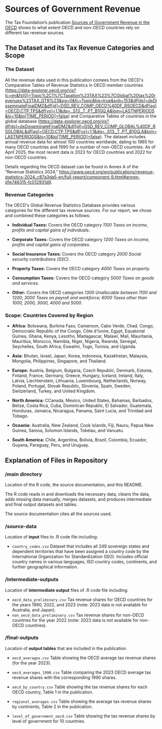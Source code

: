 # Sources of Government Revenue

The Tax Foundation’s publication [Sources of Government Revenue in the OECD](https://taxfoundation.org/publications/sources-of-government-revenue-in-the-oecd/) shows to what extent OECD and non-OECD countries rely on different tax revenue sources.

## The Dataset and its Tax Revenue Categories and Scope

### The Dataset
All the revenue data used in this publication comees from the OECD's Comparative Tables of Revenue Statistics in OECD member countries (https://data-explorer.oecd.org/vis?lc=en&fs[0]=Topic%2C1%7CTaxation%23TAX%23%7CGlobal%20tax%20revenues%23TAX_GTR%23&pg=0&fc=Topic&bp=true&snb=153&df[ds]=dsDisseminateFinalDMZ&df[id]=DSD_REV_COMP_OECD%40DF_RSOECD&df[ag]=OECD.CTP.TPS&df[vs]=1.1&dq=..S13._T..PT_B1GQ.A&lom=LASTNPERIODS&lo=10&to[TIME_PERIOD]=false) and Comparative Tables of countries in the global database (https://data-explorer.oecd.org/vis?df[ds]=dsDisseminateFinalDMZ&df[id]=DSD_REV_COMP_GLOBAL%40DF_RSGLOBAL&df[ag]=OECD.CTP.TPS&df[vs]=1.1&dq=..S13._T..PT_B1GQ.A&lom=LASTNPERIODS&lo=10&to[TIME_PERIOD]=false). The dataset includes annual revenue data for almost 100 countries worldwide, dating to 1965 for many OECD countries and 1990 for a number of non-OECD countries. As of April 2025, the most recent data is 2023 for OECD countries and 2022 for non-OECD countries.

Details regarding the OECD dataset can be found in Annex A of the “Revenue Statistics 2024,” https://www.oecd.org/en/publications/revenue-statistics-2024_c87a3da5-en/full-report/component-9.html#annex-d1e746315-fc012931d9.

### Revenue Categories
The OECD's Global Revenue Statistics Database provides various categories for the different tax revenue sources. For our report, we chose and combined these categories as follows:

* **Individual Taxes:** Covers the OECD category *1100 Taxes on income, profits and capital gains of individuals*.

* **Corporate Taxes:** Covers the OECD category *1200 Taxes on income, profits and capital gains of corporates*.

* **Social Insurance Taxes:** Covers the OECD category *2000 Social security contributions (SSC)*.

* **Property Taxes:** Covers the OECD category *4000 Taxes on property*.

* **Consumption Taxes:** Covers the OECD category *5000 Taxes on goods and services*.

* **Other:** Covers the OECD categories *1300 Unallocable between 1100 and 1200*; *3000 Taxes on payroll and workforce*; *6000 Taxes other than 1000, 2000, 3000, 4000 and 5000*.

### Scope: Countries Covered by Region

* **Africa:** Botswana, Burkina Faso, Cameroon, Cabo Verde, Chad, Congo, Democratic Republic of the Congo, Côte d'Ivoire, Egypt, Equatorial Guinea, Ghana, Kenya, Lesotho, Madagascar, Malawi, Mali, Mauritania, Mauritius, Morocco, Namibia, Niger, Nigeria, Rwanda, Senegal, Seychelles, South Africa, Eswatini, Togo, Tunisia, and Uganda.

* **Asia:** Bhutan, Israel, Japan, Korea, Indonesia, Kazakhstan, Malaysia, Mongolia, Philippines, Singapore, and Thailand.

* **Europe:** Austria, Belgium, Bulgaria, Czech Republic, Denmark, Estonia, Finland, France, Germany, Greece, Hungary, Iceland, Ireland, Italy, Latvia, Liechtenstein, Lithuania, Luxembourg, Netherlands, Norway, Poland, Portugal, Slovak Republic, Slovenia, Spain, Sweden, Switzerland, Turkey, and United Kingdom.

* **North America:** CCanada, Mexico, United States, Bahamas, Barbados, Belize, Costa Rica, Cuba, Dominican Republic, El Salvador, Guatemala, Honduras, Jamaica, Nicaragua, Panama, Saint Lucia, and Trinidad and Tobago.

* **Oceania:** Australia, New Zealand, Cook Islands, Fiji, Nauru, Papua New Guinea, Samoa, Solomon Islands, Tokelau, and Vanuatu.

* **South America:**  Chile, Argentina, Bolivia, Brazil, Colombia, Ecuador, Guyana, Paraguay, Peru, and Uruguay.



## Explanation of Files in Repository

### /main directory

Location of the R code, the source documentation, and this README.

The R code reads in and downloads the necessary data, cleans the data, adds missing data manually, merges datasets, and produces intermediate and final output datasets and tables.

The source documentation cites all the sources used.

### /source-data

Location of **input** files to .R code file including:

- `country_codes.csv` Dataset that includes all 249 sovereign states and dependent territories that have been assigned a country code by the International Organization for Standardization (ISO). Includes official country names in various languages, ISO country codes, continents, and further geographical information.

### /intermediate-outputs

Location of **intermediate output** files of .R code file including:

- `oecd_data_preliminary.csv` Tax revenue shares for OECD countries for the years 1990, 2022, and 2023 (note: 2023 data is not available for Australia, and Japan).
- `non_oecd_data_preliminary.csv` Tax revenue shares for non-OECD countries for the year 2022 (note: 2023 data is not available for non-OECD countries).


### /final-outputs
Location of **output tables** that are included in the publication.

- `oecd_averages.csv` Table showing the OECD average tax revenue shares (for the year 2023).

- `oecd_averages_1990.csv` Table comparing the 2023 OECD average tax revenue shares with the corresponding 1990 shares.

- `oecd_by_country.csv` Table showing the tax revenue shares for each OECD country, Table 1 in the publication.

- `regional_averages.csv` Table showing the average tax revenue shares by continents, Table 2 in the publication.

- `level_of_government_oecd.csv` Table showing the tax revenue shares by level of government for 10 countries.